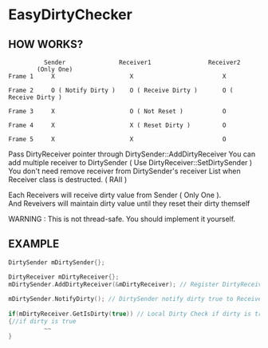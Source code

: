 # EasyDirtyChecker

## HOW WORKS?

```
          Sender               Receiver1                Receiver2     
        (Only One)     
Frame 1     X                     X                         X

Frame 2     O ( Notify Dirty )    O ( Receive Dirty )       O ( Receive Dirty ) 

Frame 3     X                     O ( Not Reset )           O

Frame 4     X                     X ( Reset Dirty )         O

Frame 5     X                     X                         O
```

Pass DirtyReceiver pointer through DirtySender::AddDirtyReceiver
You can add multiple receiver to DirtySender ( Use DirtyReceiver::SetDirtySender )      
You don't need remove receiver from DirtySender's receiver List when Receiver class is destructed. ( RAII )     

Each Receivers will receive dirty value from Sender ( Only One ).       
And Reveivers will maintain dirty value until they reset their dirty themself       

WARNING : This is not thread-safe. You should implement it yourself.

## EXAMPLE

```c++
DirtySender mDirtySender{};

DirtyReceiver mDirtyReceiver{};
mDirtySender.AddDirtyReceiver(&mDirtyReceiver); // Register DirtyReceiver to DirtySender
         
mDirtySender.NotifyDirty(); // DirtySender notify dirty true to Receivers(Local Dirtys)
 
if(mDirtyReceiver.GetIsDirty(true)) // Local Dirty Check if dirty is true, if it's dirty true then Reset it's dirty variable false And return true
{//if dirty is true
          ~~
}
```
